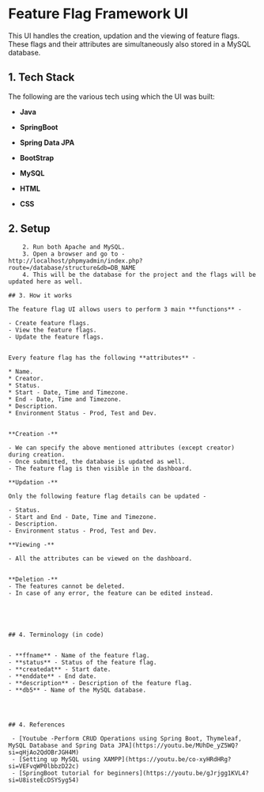 
# Feature Flag Framework UI 

This UI handles the creation, updation and the viewing of feature flags. These flags and their attributes are simultaneously also stored in a MySQL database. 



## 1. Tech Stack

The following are the various tech using which the UI was built:

- **Java**

- **SpringBoot**

- **Spring Data JPA**

- **BootStrap**

- **MySQL**

- **HTML**

- **CSS**


## 2. Setup 

``` 1. Download XAMPP.
    2. Run both Apache and MySQL.
    3. Open a browser and go to - http://localhost/phpmyadmin/index.php?route=/database/structure&db=DB_NAME
    4. This will be the database for the project and the flags will be updated here as well.

## 3. How it works

The feature flag UI allows users to perform 3 main **functions** -

- Create feature flags.
- View the feature flags.
- Update the feature flags. 


Every feature flag has the following **attributes** - 

* Name.
* Creator.
* Status.
* Start - Date, Time and Timezone.
* End - Date, Time and Timezone.
* Description. 
* Environment Status - Prod, Test and Dev.


**Creation -** 

- We can specify the above mentioned attributes (except creator) during creation. 
- Once submitted, the database is updated as well.
- The feature flag is then visible in the dashboard. 

**Updation -**

Only the following feature flag details can be updated - 

- Status.
- Start and End - Date, Time and Timezone.
- Description.
- Environment status - Prod, Test and Dev.

**Viewing -**

- All the attributes can be viewed on the dashboard. 


**Deletion -**
- The features cannot be deleted.
- In case of any error, the feature can be edited instead. 





## 4. Terminology (in code)


- **ffname** - Name of the feature flag. 
- **status** - Status of the feature flag.
- **createdat** - Start date.
- **enddate** - End date.
- **description** - Description of the feature flag.
- **db5** - Name of the MySQL database.




## 4. References

 - [Youtube -Perform CRUD Operations using Spring Boot, Thymeleaf, MySQL Database and Spring Data JPA](https://youtu.be/MUhDe_yZ5WQ?si=qHjAo2QdOBrJGH4M)
 - [Setting up MySQL using XAMPP](https://youtu.be/co-xyHRdHRg?si=VEFvqWP0lbbzD22c)
 - [SpringBoot tutorial for beginners](https://youtu.be/gJrjgg1KVL4?si=U8isteEcDSYSyg54)

